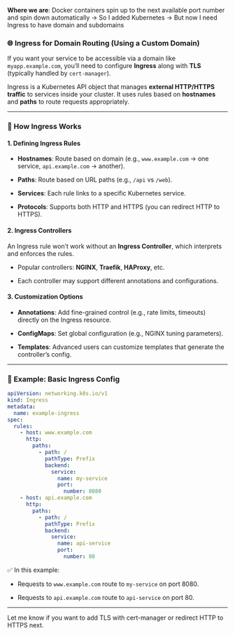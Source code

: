 **Where we are**: Docker containers spin up to the next available port number and spin down automatically -> So I added Kubernetes -> But now I need Ingress to have domain and subdomains

### 🌐 Ingress for Domain Routing (Using a Custom Domain)

If you want your service to be accessible via a domain like `myapp.example.com`, you’ll need to configure **Ingress** along with **TLS** (typically handled by `cert-manager`).

Ingress is a Kubernetes API object that manages **external HTTP/HTTPS traffic** to services inside your cluster. It uses rules based on **hostnames** and **paths** to route requests appropriately.

---

### 🔧 How Ingress Works

#### 1. **Defining Ingress Rules**

- **Hostnames**: Route based on domain (e.g., `www.example.com` → one service, `api.example.com` → another).
    
- **Paths**: Route based on URL paths (e.g., `/api` vs `/web`).
    
- **Services**: Each rule links to a specific Kubernetes service.
    
- **Protocols**: Supports both HTTP and HTTPS (you can redirect HTTP to HTTPS).
    

#### 2. **Ingress Controllers**

An Ingress rule won’t work without an **Ingress Controller**, which interprets and enforces the rules.

- Popular controllers: **NGINX**, **Traefik**, **HAProxy**, etc.
    
- Each controller may support different annotations and configurations.
    

#### 3. **Customization Options**

- **Annotations**: Add fine-grained control (e.g., rate limits, timeouts) directly on the Ingress resource.
    
- **ConfigMaps**: Set global configuration (e.g., NGINX tuning parameters).
    
- **Templates**: Advanced users can customize templates that generate the controller’s config.
    

---

### 📄 Example: Basic Ingress Config

```yaml
apiVersion: networking.k8s.io/v1
kind: Ingress
metadata:
  name: example-ingress
spec:
  rules:
    - host: www.example.com
      http:
        paths:
          - path: /
            pathType: Prefix
            backend:
              service:
                name: my-service
                port:
                  number: 8080
    - host: api.example.com
      http:
        paths:
          - path: /
            pathType: Prefix
            backend:
              service:
                name: api-service
                port:
                  number: 80
```

✅ In this example:

- Requests to `www.example.com` route to `my-service` on port 8080.
    
- Requests to `api.example.com` route to `api-service` on port 80.
    

---

Let me know if you want to add TLS with cert-manager or redirect HTTP to HTTPS next.